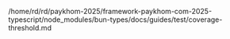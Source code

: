 /home/rd/rd/paykhom-2025/framework-paykhom-com-2025-typescript/node_modules/bun-types/docs/guides/test/coverage-threshold.md